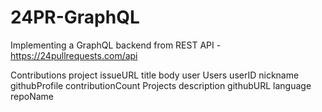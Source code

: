 # 24PR-GraphQL

Implementing a GraphQL backend from REST API - https://24pullrequests.com/api

Contributions
project
issueURL
title
body
user
Users
userID
nickname
githubProfile
contributionCount
Projects
description
githubURL
language
repoName
